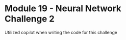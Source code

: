 # Module 19 - Neural Network Challenge 2

Utilized copilot when writing the code for this challenge
